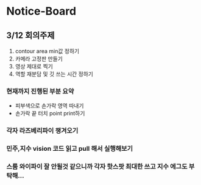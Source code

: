 # Notice-Board

## 3/12 회의주제
1. contour area min값 정하기
2. 카메라 고정판 만들기
3. 영상 제대로 찍기
4. 역할 재분담 및 깃 쓰는 시간 정하기

### 현재까지 진행된 부분 요약
- 피부색으로 손가락 영역 따내기
- 손가락 끝 터치 point print하기

### 각자 라즈베리파이 챙겨오기
### 민주,지수 vision 코드 읽고 pull 해서 실행해보기
### 스룸 와이파이 잘 안될것 같으니까 각자 핫스팟 최대한 쓰고 지수 에그도 부탁해...
